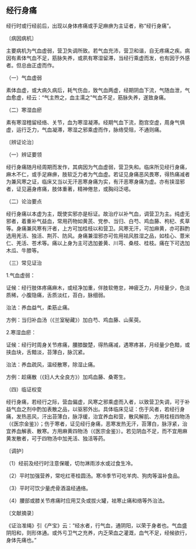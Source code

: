 ## 经行身痛

经行时或行经前后，出现以身体疼痛或手足麻痹为主证者，称“经行身痛”。

〔病因病机〕

主要病机为气血虚弱，营卫失调所致。若气血充沛，营卫和谐，自无疼痛之疾。病因有素体气血不足，筋脉失养，或夙有寒湿留滞，当经行乘虚而发，也有因于外感者。但总由正虚而作。

（一）气血虚弱

素体血虚，或大病久病后，耗气伤血，致气血两虚，经期阴血下流，气随血泄，气血愈虚，经云：“气主煦之，血主濡之”气血不足，筋脉失养，遂致身痛。

（二）寒湿血瘀

素有寒湿稽留经络、关节，血为寒湿凝滞。经期气血下流，胞宫空虚，周身气俱虚，运行乏力，气血凝滞，寒湿之邪乘虚而作，脉络受阻，不通则痛。

〔辨证论治〕

（一）辨证要领

经行身痛随月经周期而发作，其病因为气血虚弱，营卫失和。临床所见经行身痛，麻木不仁，或手足麻痹，肢软乏力者为气血虚。若证见身痛恶风畏寒，得热痛减者为兼风寒之证，临床又当以无汗恶寒身痛为实，有汗恶寒身痛为虚。亦有挟湿邪者，证见遍身疼痛，肢体重著，精神倦怠，或胸闷泛𫫇。

（二）论治要点

经行身痛以本虚为主，既使实邪亦是标证。故治疗以补气血，调营卫为主。纯虚无邪者，着重补气益血，常用药物如黄芪、党参、当归、白芍、鸡血藤、枸杞、炙草等。身痛兼风寒有汗者，上方可加桂枝以和营卫。风寒无汗，可加麻黄，亦可斟酌选用羌活、独活、荆芥、防风。身痛兼湿邪亦可佐用袪风胜湿之品，如桂心、薏米仁、羌活、苍术等。痛以上身为主可选加姜黄、川芎、桑枝、桂枝。痛在下可选加木瓜、牛膝等。

（三）常见证治

1.气血虚弱：

证候：经行肢体疼痛麻木，或经净加重，伴肢软倦怠，神疲乏力，月经量少，色淡质稀，小腹隐痛，舌质淡红，苔白，脉细弱。

治法：养血益气，柔筋止痛。

方例：当归补血汤（《兰室秘藏》）加白芍、鸡血藤、山茱萸。

2.寒湿血瘀：

证候：经行时周身关节疼痛，腰膝酸楚，得热痛减，遇寒疼甚，月经量少色黯，或挟血块，舌黯淡，苔薄白，脉沉紧。

治法：养血疏风，温经散寒，除湿止痛。

方例：趁痛散（《妇人大全良方》）加鸡血藤、桑寄生。

（四）临证权变

经行身痛，若经行之际，营血偏虚，风寒之邪乘虚而入者，以致营卫失调，可于补益气血之剂中酌加表散之品，以驱邪外出。具体临床见证：伤于风者，若经行身痛，发热恶风，汗出苔薄白，脉浮缓，治宜养血和营，散风解肌、方用桂枝四物汤（《医宗金鉴》）；伤于寒者，证见经行身痛，恶寒发热无汗，苔薄白，脉浮紧，治宜养血解表、散寒。方用麻黄四物汤（《医宗金鉴》）。若见阴血不足，而不宜用麻黄发散者，可于四物汤中加羌活、独活等药。

〔调护〕

（1）经前及经行时注意保暖，切勿淋雨涉水或过食生冷。

（2）平时加强营养，常吃红枣桂圆汤。寒冷季节可吃羊肉、狗肉等温补食品。

（3）平时可饮少量虎骨酒温经通络。

（4）腰部或膝关节疼痛时应用艾灸或拔火罐，袪寒止痛和络等外治法。

〔文献摘录〕

《证治准绳》引《产宝》云：“经水者，行气血，通阴阳，以荣于身者也。气血盛阴阳和，则形体通。或外亏卫气之充养，内乏荣血之灌溉，血气不足，经候欲行，身体先痛也。”
